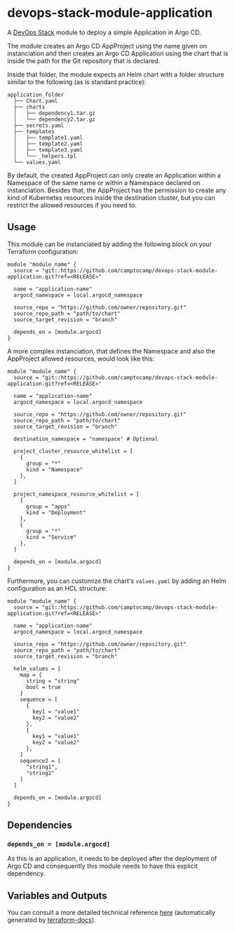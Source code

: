 # devops-stack-module-application

A [DevOps Stack](https://devops-stack.io) module to deploy a simple Application in Argo CD.

The module creates an Argo CD AppProject using the name given on instanciation and then creates an Argo CD Application using the chart that is inside the path for the Git repository that is declared.

Inside that folder, the module expects an Helm chart with a folder structure similar to the following (as is standard practice):

```
application_folder
  ├── Chart.yaml
  ├── charts
  │   ├── dependency1.tar.gz
  │   └── dependency2.tar.gz
  ├── secrets.yaml
  ├── templates
  │   ├── template1.yaml
  │   ├── template2.yaml
  │   ├── template3.yaml
  │   └── _helpers.tpl
  └── values.yaml
```

By default, the created AppProject can only create an Application within a Namespace of the same name or within a Namespace declared on instanciation. Besides that, the AppProject has the permission to create any kind of Kubernetes resources inside the destination cluster, but you can restrict the allowed resources if you need to.

## Usage

This module can be instanciated by adding the following block on your Terraform configuration:

```hcl
module "module_name" {
  source = "git::https://github.com/camptocamp/devops-stack-module-application.git?ref=<RELEASE>"

  name = "application-name"
  argocd_namespace = local.argocd_namespace

  source_repo = "https://github.com/owner/repository.git"
  source_repo_path = "path/to/chart"
  source_target_revision = "branch"

  depends_on = [module.argocd]
}
```

A more complex instanciation, that defines the Namespace and also the AppProject allowed resources, would look like this:

```hcl
module "module_name" {
  source = "git::https://github.com/camptocamp/devops-stack-module-application.git?ref=<RELEASE>"

  name = "application-name"
  argocd_namespace = local.argocd_namespace

  source_repo = "https://github.com/owner/repository.git"
  source_repo_path = "path/to/chart"
  source_target_revision = "branch"

  destination_namespace = "namespace" # Optional

  project_cluster_resource_whitelist = [ 
    {
      group = "*"
      kind = "Namespace"
    },
  ]

  project_namespace_resource_whitelist = [
    {
      group = "apps"
      kind = "Deployment"
    },
    {
      group = "*"
      kind = "Service"
    },
  ]

  depends_on = [module.argocd]
}
```

Furthermore, you can customize the chart's `values.yaml` by adding an Helm configuration as an HCL structure:

```hcl
module "module_name" {
  source = "git::https://github.com/camptocamp/devops-stack-module-application.git?ref=<RELEASE>"

  name = "application-name"
  argocd_namespace = local.argocd_namespace

  source_repo = "https://github.com/owner/repository.git"
  source_repo_path = "path/to/chart"
  source_target_revision = "branch"

  helm_values = [
    map = {
      string = "string"
      bool = true
    }
    sequence = [
      {
        key1 = "value1"
        key2 = "value2"
      },
      {
        key1 = "value1"
        key2 = "value2"
      },
    ]
    sequence2 = [
      "string1",
      "string2"
    ]
  ]
  
  depends_on = [module.argocd]
}
```

## Dependencies

### `depends_on = [module.argocd]`

As this is an application, it needs to be deployed after the deployment of Argo CD and consequently this module needs to have this explicit dependency.

## Variables and Outputs

You can consult a more detailed technical reference  [here](./terraform_docs.md) (automatically generated by [terraform-docs](https://github.com/terraform-docs/terraform-docs/)).
